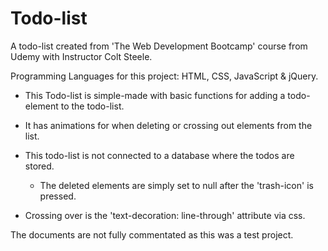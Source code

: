 # Todo-list
A todo-list created from 'The Web Development Bootcamp' course from Udemy with Instructor Colt Steele. 

Programming Languages for this project: HTML, CSS, JavaScript & jQuery. 

- This Todo-list is simple-made with basic functions for adding a todo-element to the todo-list. 
- It has animations for when deleting or crossing out elements from the list. 

- This todo-list is not connected to a database where the todos are stored. 
  - The deleted elements are simply set to null after the 'trash-icon' is pressed. 
- Crossing over is the 'text-decoration: line-through' attribute via css. 


The documents are not fully commentated as this was a test project. 



